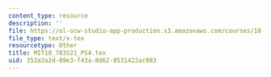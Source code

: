```yaml
---
content_type: resource
description: ''
file: https://ol-ocw-studio-app-production.s3.amazonaws.com/courses/18-783-elliptic-curves-spring-2021/352a2a2d09e3f43a8d628531422ac983_MIT18_783S21_PS4.tex
file_type: text/x-tex
resourcetype: Other
title: MIT18_783S21_PS4.tex
uid: 352a2a2d-09e3-f43a-8d62-8531422ac983
---
```

